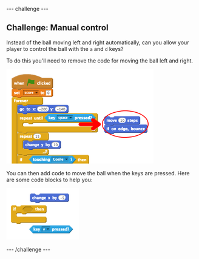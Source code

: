--- challenge ---
## Challenge: Manual control
Instead of the ball moving left and right automatically, can you allow your player to control the ball with the `a` and `d` keys?

To do this you'll need to remove the code for moving the ball left and right.

![screenshot](images/goalie-control-ball-remove.png)

You can then add code to move the ball when the keys are pressed. Here are some code blocks to help you:

![screenshot](images/goalie-control-ball-add.png)




--- /challenge ---